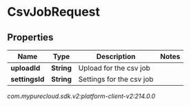 # CsvJobRequest


## Properties

| Name | Type | Description | Notes |
| ------------ | ------------- | ------------- | ------------- |
| **uploadId** | **String** | Upload for the csv job |  |
| **settingsId** | **String** | Settings for the csv job |  |




_com.mypurecloud.sdk.v2:platform-client-v2:214.0.0_
